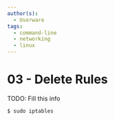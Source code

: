 ```yaml
---
author(s):
  - Userware
tags:
  - command-line
  - networking
  - linux
---
```

# 03 - Delete Rules

TODO: Fill this info

```
$ sudo iptables
```